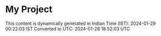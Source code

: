 # My Project

This content is dynamically generated in Indian Time (IST): 2024-01-29 00:22:03 IST
Converted to UTC: 2024-01-28 18:52:03 UTC
